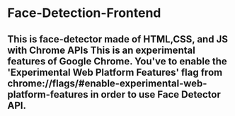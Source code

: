 # Face-Detection-Frontend

##  This is face-detector made of HTML,CSS, and JS with Chrome APIs This is an experimental features of Google Chrome. You've to enable the 'Experimental Web Platform Features' flag from chrome://flags/#enable-experimental-web-platform-features in order to use Face Detector API.

